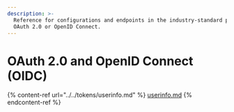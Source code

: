 ```yaml
---
description: >-
  Reference for configurations and endpoints in the industry-standard protocols
  OAuth 2.0 or OpenID Connect.
---
```


# OAuth 2.0 and OpenID Connect (OIDC)



{% content-ref url="../../tokens/userinfo.md" %}
[userinfo.md](../../tokens/userinfo.md)
{% endcontent-ref %}
